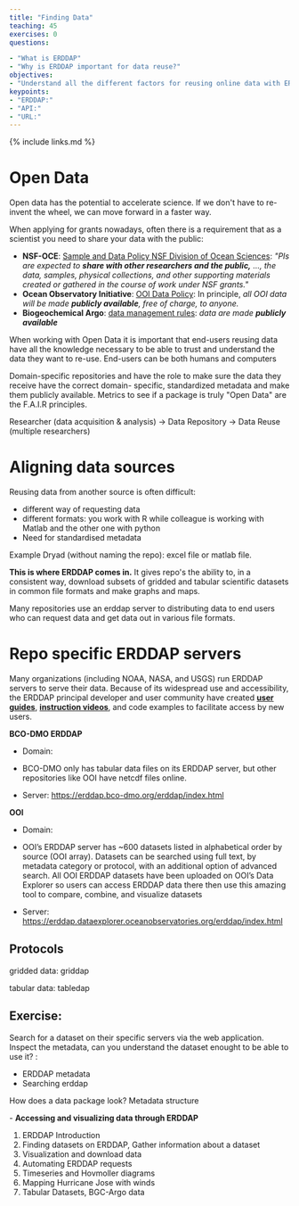 ```yaml
---
title: "Finding Data"
teaching: 45
exercises: 0
questions:

- "What is ERDDAP"
- "Why is ERDDAP important for data reuse?"
objectives:
- "Understand all the different factors for reusing online data with ERDDAP"
keypoints:
- "ERDDAP:"
- "API:"
- "URL:"
---
```

{% include links.md %}



# Open Data

Open data has the potential to accelerate science. If we don't have to re-invent the wheel, we can move forward in a faster way.

When applying for grants nowadays, often there is a requirement that as a scientist you need to share your data with the public:

* **NSF-OCE**: [Sample and Data Policy NSF Division of Ocean Sciences](https://www.nsf.gov/pubs/2017/nsf17037/nsf17037.jsp): *"PIs are expected to **share with other researchers and the public,** ..., the data,  samples, physical collections, and other supporting materials created or gathered in the course of work under NSF grants."*
* **Ocean Observatory Initiative**: [OOI Data Policy](https://ooi-website.whoi.edu/wp-content/uploads/2010/05/1102-00010_Data_Use_Policy_OOI.pdf): In principle, *all OOI data will be made **publicly available**, free of charge, to anyone.*
* **Biogeochemical Argo**: [data management rules](https://biogeochemical-argo.org/data-management.php): *data are made **publicly available***



When working with Open Data it is important that end-users reusing data have all the knowledge necessary to be able to trust and understand the data they want to re-use.  End-users can be both humans and computers

Domain-specific repositories and have the role to make sure the data they receive have the correct domain- specific, standardized metadata and make them publicly available. Metrics to see if a package is truly "Open Data" are the  F.A.I.R principles. 

Researcher (data acquisition & analysis) -> Data Repository ->  Data Reuse (multiple researchers)



# Aligning data sources 

Reusing data from another source is often difficult:

* different way of requesting data
* different formats: you work with R while colleague is working with Matlab and the other one with python
* Need for standardised metadata

Example Dryad (without naming the repo): excel file or matlab file. 

**This is where ERDDAP comes in.** It gives repo's the ability to, in a consistent way, download  subsets of gridded and tabular scientific datasets in common file formats and make graphs and maps. 

Many repositories use an erddap server to distributing data to end users who can request data and get data out in various file formats.  



# Repo specific ERDDAP servers

Many organizations (including NOAA, NASA, and USGS) run ERDDAP servers  to serve their data. Because of its widespread use and accessibility,  the ERDDAP principal developer and user community have created **[user guides](http://erddap.dataexplorer.oceanobservatories.org/erddap/index.html)**, **[instruction videos](https://youtu.be/RPIM5nFlNNY)**, and code examples to facilitate access by new users.



**BCO-DMO ERDDAP** 

* Domain:

* BCO-DMO only has tabular data files on its ERDDAP server, but other repositories like OOI have netcdf files online. 
* Server: https://erddap.bco-dmo.org/erddap/index.html 



**OOI**

* Domain: 

* OOI’s ERDDAP server has ~600 datasets listed in alphabetical order by  source (OOI array). Datasets can be searched using full text, by  metadata category or protocol, with an additional option of advanced  search. All OOI ERDDAP datasets have been uploaded on OOI’s Data  Explorer so users can access ERDDAP data there then use this amazing  tool to compare, combine, and visualize datasets

* Server: https://erddap.dataexplorer.oceanobservatories.org/erddap/index.html 



## Protocols 

gridded data: griddap

tabular data: tabledap

## Exercise:

Search for a dataset on their specific servers via the web application. Inspect the metadata, can you understand the dataset enought to be able to use it? : 

* ERDDAP metadata
* Searching erddap

How does a data package look? Metadata structure

\- **Accessing and visualizing data through ERDDAP**

1. ERDDAP Introduction
2. Finding datasets on ERDDAP, Gather information about a dataset
3. Visualization and download data
4. Automating ERDDAP requests
5. Timeseries and Hovmoller diagrams
6. Mapping Hurricane Jose with winds
7. Tabular Datasets, BGC-Argo data


